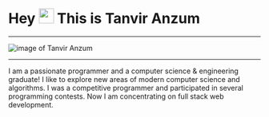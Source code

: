 
<h1> Hey <img src="https://media.giphy.com/media/hvRJCLFzcasrR4ia7z/giphy.gif" width="30px" /> This is Tanvir Anzum </h1>
<hr>
<img src = "https://drive.google.com/uc?export=view&id=1JF84kCJoMJ3Y0ZzJ7JMGZstR_MwX4E4h"  alt="image of Tanvir Anzum"/>
<hr>
<p>
  I am a passionate programmer and a computer science & engineering graduate! I like to explore new areas of modern computer science and algorithms. I was a        competitive programmer and participated in several programming contests. Now I am concentrating on full stack web development. 
</p>



